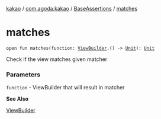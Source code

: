 [kakao](../../index.md) / [com.agoda.kakao](../index.md) / [BaseAssertions](index.md) / [matches](.)

# matches

`open fun matches(function: `[`ViewBuilder`](../-view-builder/index.md)`.() -> `[`Unit`](https://kotlinlang.org/api/latest/jvm/stdlib/kotlin/-unit/index.html)`): `[`Unit`](https://kotlinlang.org/api/latest/jvm/stdlib/kotlin/-unit/index.html)

Check if the view matches given matcher

### Parameters

`function` - ViewBuilder that will result in matcher

**See Also**

[ViewBuilder](../-view-builder/index.md)

